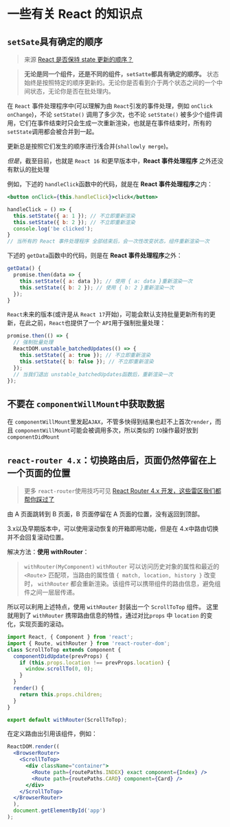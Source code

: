 # 一些有关 React 的知识点

## `setSate`具有确定的顺序

>来源 [React 是否保持 state 更新的顺序？](https://mp.weixin.qq.com/s?__biz=MzI0NTAyNjE0NQ==&mid=2675577690&idx=1&sn=15fab0f2843a3c01866545a20efa0962&chksm=f3da6f54c4ade64220e8f5d7a2b05f980a43e47cba48c5f44d533b48f147832f8392b415b5c0&mpshare=1&scene=23&srcid=0206ZZS6lkbMjlxelHxLeHTe#rd)

>**无论是同一个组件，还是不同的组件，`setSatte`都具有确定的顺序。**
>状态始终是按照特定的顺序更新的。无论你是否看到介于两个状态之间的一个中间状态，无论你是否在批处理内。

在 `React` 事件处理程序中(可以理解为由 `React`引发的事件处理，例如 `onClick` `onChange`)，不论 `setState()` 调用了多少次，也不论 `setState()` 被多少个组件调用，它们在事件结束时只会生成一次重新渲染，也就是在事件结束时，所有的 `setState`调用都会被合并到一起。

更新总是按照它们发生的顺序进行浅合并(`shallowly merge`)。


*但是*，截至目前，也就是 `React 16` 和更早版本中，**React 事件处理程序** 之外还没有默认的批处理

例如，下述的 `handleClick`函数中的代码，就是在 **React 事件处理程序**之内：
```jsx
<button onClick={this.handleClick}>click</button>

handleClick = () => {
  this.setState({ a: 1 }); // 不立即重新渲染
  this.setState({ b: 2 }); // 不立即重新渲染
  console.log('be clicked');
}
// 当所有的 React 事件处理程序 全部结束后，会一次性改变状态，组件重新渲染一次
```

下述的 `getData`函数中的代码，则是在 **React 事件处理程序**之外：
```js
getData() {
  promise.then(data => {
    this.setState({ a: data }); // 使用 { a: data }重新渲染一次
    this.setState({ b: 2 }); // 使用 { b: 2 }重新渲染一次
  });
}
```

`React`未来的版本(或许是从 `React 17`开始)，可能会默认支持批量更新所有的更新，在此之前，`React`也提供了一个 `API`用于强制批量处理：
```js
promise.then(() => {
  // 强制批量处理
  ReactDOM.unstable_batchedUpdates(() => {
    this.setState({ a: true }); // 不立即重新渲染
    this.setState({ b: false }); // 不立即重新渲染
  });
  // 当我们退出 unstable_batchedUpdates函数后，重新渲染一次
});
```

## 不要在 `componentWillMount`中获取数据

在 `componentWillMount`里发起`AJAX`，不管多快得到结果也赶不上首次`render`，而且 `componentWillMount`可能会被调用多次，所以类似的 `IO`操作最好放到 `componentDidMount`

## `react-router 4.x`：切换路由后，页面仍然停留在上一个页面的位置

>更多 `react-router`使用技巧可见 [React Router 4.x 开发，这些雷区我们都帮你踩过了](https://jdc.jd.com/archives/212552)

由 A 页面跳转到 B 页面，B 页面停留在 A 页面的位置，没有返回到顶部。

3.x以及早期版本中，可以使用滚动恢复的开箱即用功能，但是在 4.x中路由切换并不会回复滚动位置。

解决方法：**使用 withRouter**：
>`withRouter(MyComponent)`
>`withRouter` 可以访问历史对象的属性和最近的 `<Route`> 匹配项，当路由的属性值 `{ match, location, history }` 改变时，
>`withRouter` 都会重新渲染。该组件可以携带组件的路由信息，避免组件之间一层层传递。

所以可以利用上述特点，使用 `withRouter` 封装出一个 `ScrollToTop` 组件。
这里就用到了 `withRouter` 携带路由信息的特性，通过对比`props` 中 `location` 的变化，实现页面的滚动。

```jsx
import React, { Component } from 'react';
import { Route, withRouter } from 'react-router-dom';
class ScrollToTop extends Component {
  componentDidUpdate(prevProps) {
    if (this.props.location !== prevProps.location) {
      window.scrollTo(0, 0);
    }
  }
  render() {
    return this.props.children;
  }
}

export default withRouter(ScrollToTop);
```

在定义路由出引用该组件，例如：
```jsx
ReactDOM.render((
  <BrowserRouter>
    <ScrollToTop>
      <div className="container">
        <Route path={routePaths.INDEX} exact component={Index} />
        <Route path={routePaths.CARD} component={Card} />
      </div>
    </ScrollToTop>
  </BrowserRouter>
  ),
  document.getElementById('app')
);
```
